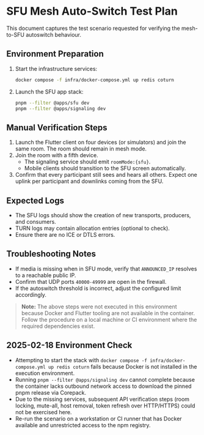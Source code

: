 # SFU Mesh Auto-Switch Test Plan

This document captures the test scenario requested for verifying the mesh-to-SFU autoswitch behaviour.

## Environment Preparation
1. Start the infrastructure services:
   ```bash
   docker compose -f infra/docker-compose.yml up redis coturn
   ```
2. Launch the SFU app stack:
   ```bash
   pnpm --filter @apps/sfu dev
   pnpm --filter @apps/signaling dev
   ```

## Manual Verification Steps
1. Launch the Flutter client on four devices (or simulators) and join the same room. The room should remain in mesh mode.
2. Join the room with a fifth device.
   - The signaling service should emit `roomMode:{sfu}`.
   - Mobile clients should transition to the SFU screen automatically.
3. Confirm that every participant still sees and hears all others. Expect one uplink per participant and downlinks coming from the SFU.

## Expected Logs
- The SFU logs should show the creation of new transports, producers, and consumers.
- TURN logs may contain allocation entries (optional to check).
- Ensure there are no ICE or DTLS errors.

## Troubleshooting Notes
- If media is missing when in SFU mode, verify that `ANNOUNCED_IP` resolves to a reachable public IP.
- Confirm that UDP ports `40000-49999` are open in the firewall.
- If the autoswitch threshold is incorrect, adjust the configured limit accordingly.

> **Note:** The above steps were not executed in this environment because Docker and Flutter tooling are not available in the container. Follow the procedure on a local machine or CI environment where the required dependencies exist.

## 2025-02-18 Environment Check

- Attempting to start the stack with `docker compose -f infra/docker-compose.yml up redis coturn` fails because Docker is not installed in the execution environment.
- Running `pnpm --filter @apps/signaling dev` cannot complete because the container lacks outbound network access to download the pinned pnpm release via Corepack.
- Due to the missing services, subsequent API verification steps (room locking, mute-all, host removal, token refresh over HTTP/HTTPS) could not be exercised here.
- Re-run the scenario on a workstation or CI runner that has Docker available and unrestricted access to the npm registry.
